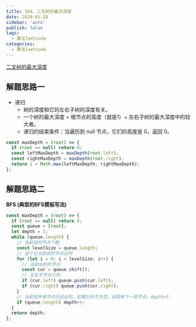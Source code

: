 ```yaml
---
title: 104、二叉树的最大深度
date: 2020-01-28
sidebar: 'auto'
publish: false
tags: 
  - 算法leetcode
categories:
  - 算法leetcode
---
```


[二叉树的最大深度](https://leetcode-cn.com/problems/maximum-depth-of-binary-tree/)

## 解题思路一
- 递归
  - 树的深度和它的左右子树的深度有关。
  - 一个树的最大深度 = 根节点的高度（就是1）+ 左右子树的最大深度中的较大者。
  - 递归的结束条件：当遍历到 null 节点，它们的高度是 0，返回 0。
```js
const maxDepth = (root) => {
  if (root == null) return 0;
  const leftMaxDepth = maxDepth(root.left);
  const rightMaxDepth = maxDepth(root.right);
  return 1 + Math.max(leftMaxDepth, rightMaxDepth);
};
```

## 解题思路二
**BFS (典型的BFS模板写法)**  
```js  
const maxDepth = (root) => {
  if (root == null) return 0;
  const queue = [root];
  let depth = 1;
  while (queue.length) {
    // 当前层的节点个数
    const levelSize = queue.length;          
    // 逐个让当前层的节点出列
    for (let i = 0; i < levelSize; i++) {    
      // 当前出列的节点
      const cur = queue.shift();            
      // 左右子节点入列
      if (cur.left) queue.push(cur.left);
      if (cur.right) queue.push(cur.right); 
    }
    // 当前层所有节点已经出列，如果队列不为空，说明有下一层节点，depth+1
    if (queue.length) depth++;
  }
  return depth;
};